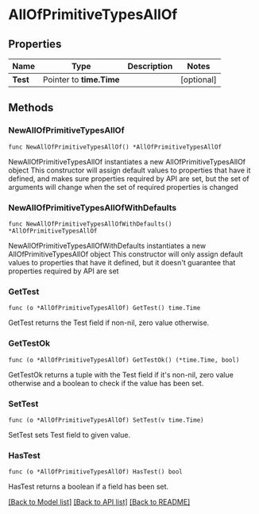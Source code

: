 # AllOfPrimitiveTypesAllOf

## Properties

Name | Type | Description | Notes
------------ | ------------- | ------------- | -------------
**Test** | Pointer to **time.Time** |  | [optional] 

## Methods

### NewAllOfPrimitiveTypesAllOf

`func NewAllOfPrimitiveTypesAllOf() *AllOfPrimitiveTypesAllOf`

NewAllOfPrimitiveTypesAllOf instantiates a new AllOfPrimitiveTypesAllOf object
This constructor will assign default values to properties that have it defined,
and makes sure properties required by API are set, but the set of arguments
will change when the set of required properties is changed

### NewAllOfPrimitiveTypesAllOfWithDefaults

`func NewAllOfPrimitiveTypesAllOfWithDefaults() *AllOfPrimitiveTypesAllOf`

NewAllOfPrimitiveTypesAllOfWithDefaults instantiates a new AllOfPrimitiveTypesAllOf object
This constructor will only assign default values to properties that have it defined,
but it doesn't guarantee that properties required by API are set

### GetTest

`func (o *AllOfPrimitiveTypesAllOf) GetTest() time.Time`

GetTest returns the Test field if non-nil, zero value otherwise.

### GetTestOk

`func (o *AllOfPrimitiveTypesAllOf) GetTestOk() (*time.Time, bool)`

GetTestOk returns a tuple with the Test field if it's non-nil, zero value otherwise
and a boolean to check if the value has been set.

### SetTest

`func (o *AllOfPrimitiveTypesAllOf) SetTest(v time.Time)`

SetTest sets Test field to given value.

### HasTest

`func (o *AllOfPrimitiveTypesAllOf) HasTest() bool`

HasTest returns a boolean if a field has been set.


[[Back to Model list]](../README.md#documentation-for-models) [[Back to API list]](../README.md#documentation-for-api-endpoints) [[Back to README]](../README.md)


